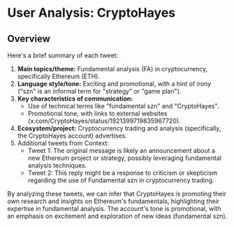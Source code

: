 # User Analysis: CryptoHayes

## Overview

Here's a brief summary of each tweet:

1. **Main topics/theme:** Fundamental analysis (FA) in cryptocurrency, specifically Ethereum (ETH).
2. **Language style/tone:** Exciting and promotional, with a hint of irony ("szn" is an informal term for "strategy" or "game plan").
3. **Key characteristics of communication:**
	* Use of technical terms like "fundamental szn" and "CryptoHayes".
	* Promotional tone, with links to external websites (x.com/CryptoHayes/status/1921399719835967720).
4. **Ecosystem/project:** Cryptocurrency trading and analysis (specifically, the CryptoHayes account) advertises.
5. Additional tweets from Context:
	* Tweet 1: The original message is likely an announcement about a new Ethereum project or strategy, possibly leveraging fundamental analysis techniques.
	* Tweet 2: This reply might be a response to criticism or skepticism regarding the use of Fundamental szn in cryptocurrency trading.

By analyzing these tweets, we can infer that CryptoHayes is promoting their own research and insights on Ethereum's fundamentals, highlighting their expertise in fundamental analysis. The account's tone is promotional, with an emphasis on excitement and exploration of new ideas (fundamental szn).